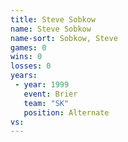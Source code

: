 ```yaml
---
title: Steve Sobkow
name: Steve Sobkow
name-sort: Sobkow, Steve
games: 0
wins: 0
losses: 0
years:
 - year: 1999
   event: Brier
   team: "SK"
   position: Alternate
vs:
---
```

